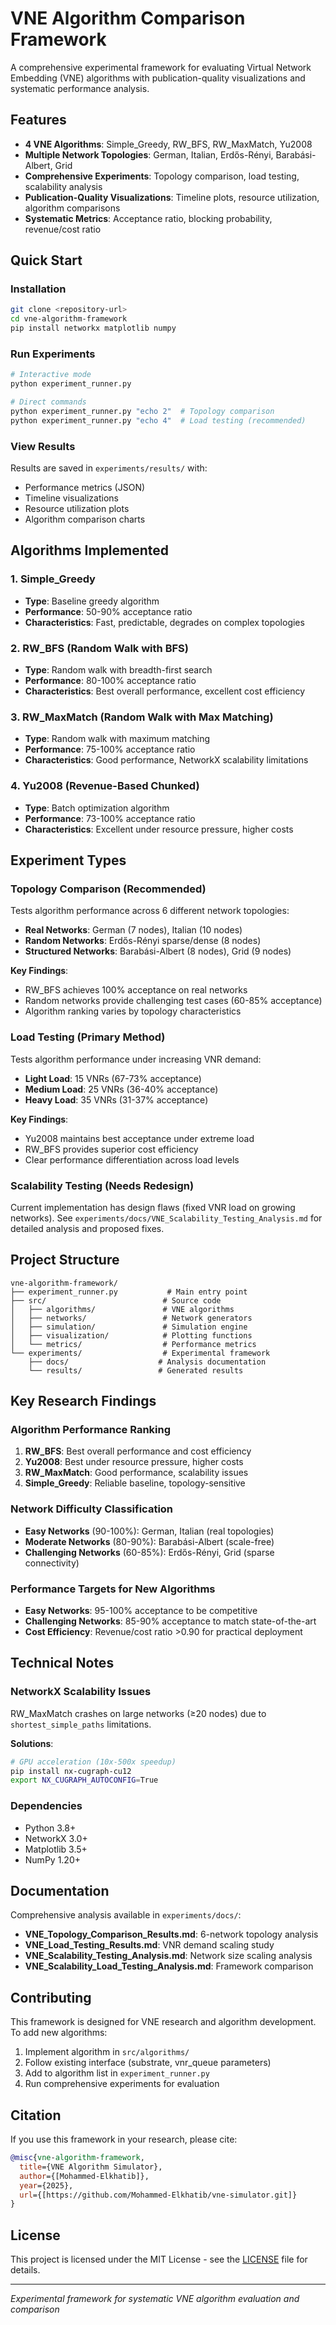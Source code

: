 # VNE Algorithm Comparison Framework

A comprehensive experimental framework for evaluating Virtual Network Embedding (VNE) algorithms with publication-quality visualizations and systematic performance analysis.

## Features

- **4 VNE Algorithms**: Simple_Greedy, RW_BFS, RW_MaxMatch, Yu2008
- **Multiple Network Topologies**: German, Italian, Erdős-Rényi, Barabási-Albert, Grid
- **Comprehensive Experiments**: Topology comparison, load testing, scalability analysis
- **Publication-Quality Visualizations**: Timeline plots, resource utilization, algorithm comparisons
- **Systematic Metrics**: Acceptance ratio, blocking probability, revenue/cost ratio

## Quick Start

### Installation

```bash
git clone <repository-url>
cd vne-algorithm-framework
pip install networkx matplotlib numpy
```

### Run Experiments

```bash
# Interactive mode
python experiment_runner.py

# Direct commands
python experiment_runner.py "echo 2"  # Topology comparison
python experiment_runner.py "echo 4"  # Load testing (recommended)
```

### View Results

Results are saved in `experiments/results/` with:
- Performance metrics (JSON)
- Timeline visualizations
- Resource utilization plots
- Algorithm comparison charts

## Algorithms Implemented

### 1. Simple_Greedy
- **Type**: Baseline greedy algorithm
- **Performance**: 50-90% acceptance ratio
- **Characteristics**: Fast, predictable, degrades on complex topologies

### 2. RW_BFS (Random Walk with BFS)
- **Type**: Random walk with breadth-first search
- **Performance**: 80-100% acceptance ratio
- **Characteristics**: Best overall performance, excellent cost efficiency

### 3. RW_MaxMatch (Random Walk with Max Matching)
- **Type**: Random walk with maximum matching
- **Performance**: 75-100% acceptance ratio
- **Characteristics**: Good performance, NetworkX scalability limitations

### 4. Yu2008 (Revenue-Based Chunked)
- **Type**: Batch optimization algorithm
- **Performance**: 73-100% acceptance ratio
- **Characteristics**: Excellent under resource pressure, higher costs

## Experiment Types

### Topology Comparison (Recommended)
Tests algorithm performance across 6 different network topologies:
- **Real Networks**: German (7 nodes), Italian (10 nodes)
- **Random Networks**: Erdős-Rényi sparse/dense (8 nodes)
- **Structured Networks**: Barabási-Albert (8 nodes), Grid (9 nodes)

**Key Findings**:
- RW_BFS achieves 100% acceptance on real networks
- Random networks provide challenging test cases (60-85% acceptance)
- Algorithm ranking varies by topology characteristics

### Load Testing (Primary Method)
Tests algorithm performance under increasing VNR demand:
- **Light Load**: 15 VNRs (67-73% acceptance)
- **Medium Load**: 25 VNRs (36-40% acceptance)  
- **Heavy Load**: 35 VNRs (31-37% acceptance)

**Key Findings**:
- Yu2008 maintains best acceptance under extreme load
- RW_BFS provides superior cost efficiency
- Clear performance differentiation across load levels

### Scalability Testing (Needs Redesign)
Current implementation has design flaws (fixed VNR load on growing networks).
See `experiments/docs/VNE_Scalability_Testing_Analysis.md` for detailed analysis and proposed fixes.

## Project Structure

```
vne-algorithm-framework/
├── experiment_runner.py           # Main entry point
├── src/                          # Source code
│   ├── algorithms/               # VNE algorithms
│   ├── networks/                 # Network generators
│   ├── simulation/               # Simulation engine
│   ├── visualization/            # Plotting functions
│   └── metrics/                  # Performance metrics
└── experiments/                  # Experimental framework
    ├── docs/                    # Analysis documentation
    └── results/                 # Generated results
```

## Key Research Findings

### Algorithm Performance Ranking
1. **RW_BFS**: Best overall performance and cost efficiency
2. **Yu2008**: Best under resource pressure, higher costs
3. **RW_MaxMatch**: Good performance, scalability issues
4. **Simple_Greedy**: Reliable baseline, topology-sensitive

### Network Difficulty Classification
- **Easy Networks** (90-100%): German, Italian (real topologies)
- **Moderate Networks** (80-90%): Barabási-Albert (scale-free)
- **Challenging Networks** (60-85%): Erdős-Rényi, Grid (sparse connectivity)

### Performance Targets for New Algorithms
- **Easy Networks**: 95-100% acceptance to be competitive
- **Challenging Networks**: 85-90% acceptance to match state-of-the-art
- **Cost Efficiency**: Revenue/cost ratio >0.90 for practical deployment

## Technical Notes

### NetworkX Scalability Issues
RW_MaxMatch crashes on large networks (≥20 nodes) due to `shortest_simple_paths` limitations.

**Solutions**:
```bash
# GPU acceleration (10x-500x speedup)
pip install nx-cugraph-cu12
export NX_CUGRAPH_AUTOCONFIG=True
```

### Dependencies
- Python 3.8+
- NetworkX 3.0+
- Matplotlib 3.5+
- NumPy 1.20+

## Documentation

Comprehensive analysis available in `experiments/docs/`:
- **VNE_Topology_Comparison_Results.md**: 6-network topology analysis
- **VNE_Load_Testing_Results.md**: VNR demand scaling study
- **VNE_Scalability_Testing_Analysis.md**: Network size scaling analysis
- **VNE_Scalability_Load_Testing_Analysis.md**: Framework comparison

## Contributing

This framework is designed for VNE research and algorithm development. To add new algorithms:

1. Implement algorithm in `src/algorithms/`
2. Follow existing interface (substrate, vnr_queue parameters)
3. Add to algorithm list in `experiment_runner.py`
4. Run comprehensive experiments for evaluation

## Citation

If you use this framework in your research, please cite:

```bibtex
@misc{vne-algorithm-framework,
  title={VNE Algorithm Simulator},
  author={[Mohammed-Elkhatib]},
  year={2025},
  url={[https://github.com/Mohammed-Elkhatib/vne-simulator.git]}
}
```

## License

This project is licensed under the MIT License - see the [LICENSE](LICENSE) file for details.

---

*Experimental framework for systematic VNE algorithm evaluation and comparison*
